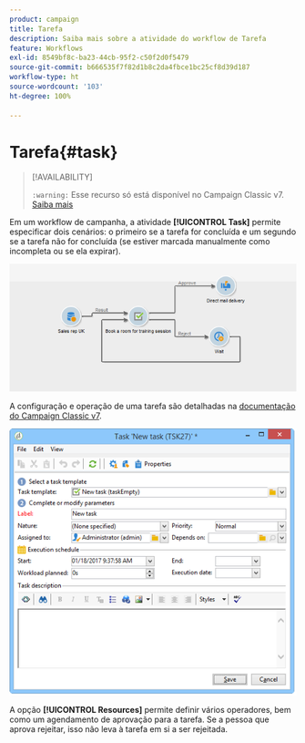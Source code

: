 ```yaml
---
product: campaign
title: Tarefa
description: Saiba mais sobre a atividade do workflow de Tarefa
feature: Workflows
exl-id: 8549bf8c-ba23-44cb-95f2-c50f2d0f5479
source-git-commit: b666535f7f82d1b8c2da4fbce1bc25cf8d39d187
workflow-type: ht
source-wordcount: '103'
ht-degree: 100%

---
```


# Tarefa{#task}



>[!AVAILABILITY]
>
>`:warning:` Esse recurso só está disponível no Campaign Classic v7. [Saiba mais](../../mrm/using/creating-and-managing-tasks.md)

Em um workflow de campanha, a atividade **[!UICONTROL Task]** permite especificar dois cenários: o primeiro se a tarefa for concluída e um segundo se a tarefa não for concluída (se estiver marcada manualmente como incompleta ou se ela expirar).

![](assets/mrm_task_in_workflow.png)

A configuração e operação de uma tarefa são detalhadas na [documentação do Campaign Classic v7](../../mrm/using/creating-and-managing-tasks.md).

![](assets/wkf_task_activity.png)

A opção **[!UICONTROL Resources]** permite definir vários operadores, bem como um agendamento de aprovação para a tarefa. Se a pessoa que aprova rejeitar, isso não leva à tarefa em si a ser rejeitada.
